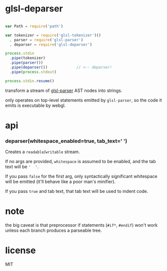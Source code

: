 # glsl-deparser

```javascript

var Path = require('path')

var tokenizer = require('glsl-tokenizer')()
  , parser = require('glsl-parser')
  , deparser = require('glsl-deparser')

process.stdin
  .pipe(tokenizer)
  .pipe(parser())
  .pipe(deparser())             // <-- deparser!
  .pipe(process.stdout)

process.stdin.resume()

```

transform a stream of [glsl-parser](https://github.com/chrisdickinson/glsl-parser) AST nodes
into strings.

only operates on top-level statements emitted by `glsl-parser`, so the code it emits is executable
by webgl.

# api

### deparser(whitespace_enabled=true, tab_text='  ')

Creates a `readable`/`writable` stream.

If no args are provided, `whitespace` is assumed to be enabled, and the tab text will be `'  '`.

If you pass `false` for the first arg, only syntactically significant whitespace will be emitted (it'll behave like a poor man's minifier).

If you pass `true` and tab text, that tab text will be used to indent code.

# note

the big caveat is that preprocessor if statements (`#if*`, `#endif`) won't work unless
each branch produces a parseable tree.

# license

MIT
